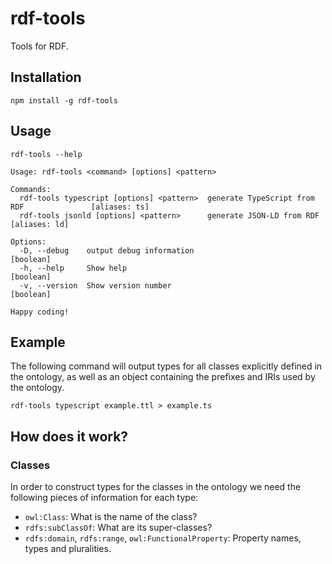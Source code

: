# rdf-tools
Tools for RDF.

## Installation
```
npm install -g rdf-tools
```

## Usage
```
rdf-tools --help
```

```
Usage: rdf-tools <command> [options] <pattern>

Commands:
  rdf-tools typescript [options] <pattern>  generate TypeScript from RDF               [aliases: ts]
  rdf-tools jsonld [options] <pattern>      generate JSON-LD from RDF                  [aliases: ld]

Options:
  -D, --debug    output debug information                                                  [boolean]
  -h, --help     Show help                                                                 [boolean]
  -v, --version  Show version number                                                       [boolean]

Happy coding!
```

## Example
The following command will output types for all classes explicitly defined in the ontology, as well as an object containing the prefixes and IRIs used by the ontology.
```
rdf-tools typescript example.ttl > example.ts
```

## How does it work?

<!-- ### Prefixes -->

<!-- ### IRIs and Literals -->

### Classes
In order to construct types for the classes in the ontology we need the following pieces of information for each type:
- `owl:Class`: What is the name of the class?
- `rdfs:subClassOf`: What are its super-classes?
- `rdfs:domain`, `rdfs:range`, `owl:FunctionalProperty`: Property names, types and pluralities.

